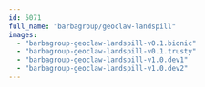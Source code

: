 ```yaml
---
id: 5071
full_name: "barbagroup/geoclaw-landspill"
images: 
  - "barbagroup-geoclaw-landspill-v0.1.bionic"
  - "barbagroup-geoclaw-landspill-v0.1.trusty"
  - "barbagroup-geoclaw-landspill-v1.0.dev1"
  - "barbagroup-geoclaw-landspill-v1.0.dev2"
---
```

